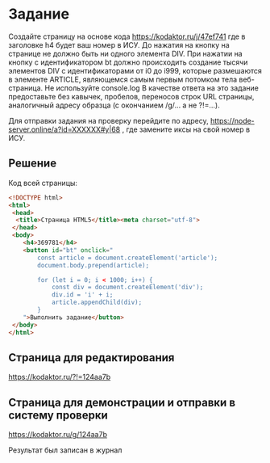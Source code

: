 # Задание

Создайте страницу на основе кода https://kodaktor.ru/j/47ef741 где в заголовке h4 будет ваш номер в ИСУ. До нажатия на кнопку на странице не должно быть ни одного элемента DIV. При нажатии на кнопку с идентификатором bt должно происходить создание тысячи элементов DIV с идентификаторами от i0 до i999, которые размешаются в элементе ARTICLE, являющемся самым первым потомком тела веб-страница. Не используйте console.log
В качестве ответа на это задание предоставьте без кавычек, пробелов, переносов строк URL страницы, аналогичный адресу образца (с окончанием /g/... а не ?!=...).

Для отправки задания на проверку перейдите по адресу, https://node-server.online/a?id=XXXXXX#y|68 , где замените иксы на свой номер в ИСУ.

## Решение

Код всей страницы:

```html
<!DOCTYPE html>
<html>
 <head>
  <title>Страница HTML5</title><meta charset="utf-8">
 </head>
 <body>
    <h4>369781</h4>
    <button id="bt" onclick="
        const article = document.createElement('article');
        document.body.prepend(article);

        for (let i = 0; i < 1000; i++) {
            const div = document.createElement('div');
            div.id = 'i' + i;
            article.appendChild(div);
        }
    ">Выполнить задание</button>    
 </body>
</html>
```

## Страница для редактирования

https://kodaktor.ru/?!=124aa7b

## Страница для демонстрации и отправки в систему проверки

https://kodaktor.ru/g/124aa7b

Результат был записан в журнал
